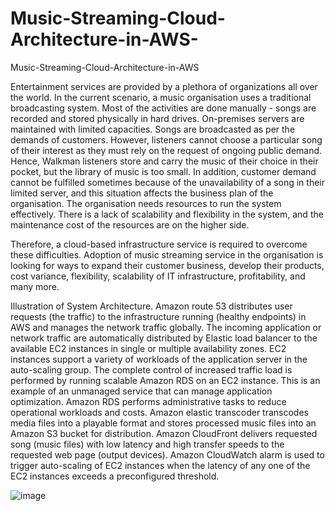 # Music-Streaming-Cloud-Architecture-in-AWS-
Music-Streaming-Cloud-Architecture-in-AWS

Entertainment services are provided by a plethora of organizations all over the world. In the current scenario, a music organisation uses a traditional broadcasting system. Most of the activities are done manually - songs are recorded and stored physically in hard drives. On-premises servers are maintained with limited capacities. Songs are broadcasted as per the demands of customers. However, listeners cannot choose a particular song of their interest as they must rely on the request of ongoing public demand.  Hence, Walkman listeners store and carry the music of their choice in their pocket, but the library of music is too small. In addition, customer demand cannot be fulfilled sometimes because of the unavailability of a song in their limited server, and this situation affects the business plan of the organisation. The organisation needs resources to run the system effectively. There is a lack of scalability and flexibility in the system, and the maintenance cost of the resources are on the higher side. 

Therefore, a cloud-based infrastructure service is required to overcome these difficulties. Adoption of music streaming service in the organisation is looking for ways to expand their customer business, develop their products, cost variance, flexibility, scalability of IT infrastructure, profitability, and many more.  
 



Illustration of System Architecture.
Amazon route 53 distributes user requests (the traffic) to the infrastructure running (healthy endpoints) in AWS and manages the network traffic globally. The incoming application or network traffic are automatically distributed by Elastic load balancer to the available EC2 instances in single or multiple availability zones. EC2 instances support a variety of workloads of the application server in the auto-scaling group. The complete control of increased traffic load is performed by running scalable Amazon RDS on an EC2 instance. This is an example of an unmanaged service that can manage application optimization. Amazon RDS performs administrative tasks to reduce operational workloads and costs. Amazon elastic transcoder transcodes media files into a playable format and stores processed music files into an Amazon S3 bucket for distribution. Amazon CloudFront delivers requested song (music files) with low latency and high transfer speeds to the requested web page (output devices). Amazon CloudWatch alarm is used to trigger auto-scaling of EC2 instances when the latency of any one of the EC2 instances exceeds a preconfigured threshold.


![image](https://user-images.githubusercontent.com/80985027/167283219-186113f0-2bf8-476d-bb87-cc3d48ea74f4.png)
